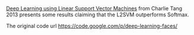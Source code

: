 [Deep Learning using Linear Support Vector Machines](http://arxiv.org/pdf/1306.0239v3.pdf) from Charlie Tang 2013 presents some results claiming that the L2SVM outperforms Softmax.

The original code url
https://code.google.com/p/deep-learning-faces/
